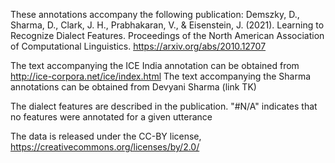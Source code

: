 These annotations accompany the following publication:
Demszky, D., Sharma, D., Clark, J. H., Prabhakaran, V., & Eisenstein, J. (2021). Learning to Recognize Dialect Features. Proceedings of the North American Association of Computational Linguistics. 
https://arxiv.org/abs/2010.12707

The text accompanying the ICE India annotation can be obtained from http://ice-corpora.net/ice/index.html
The text accompanying the Sharma annotations can be obtained from Devyani Sharma (link TK)

The dialect features are described in the publication.
"#N/A" indicates that no features were annotated for a given utterance

The data is released under the CC-BY license, https://creativecommons.org/licenses/by/2.0/